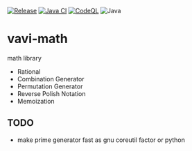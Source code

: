 [![Release](https://jitpack.io/v/umjammer/vavi-math.svg)](https://jitpack.io/#umjammer/vavi-math)
[![Java CI](https://github.com/umjammer/vavi-math/actions/workflows/maven.yml/badge.svg)](https://github.com/umjammer/vavi-math/actions/workflows/maven.yml)
[![CodeQL](https://github.com/umjammer/vavi-math/actions/workflows/codeql-analysis.yml/badge.svg)](https://github.com/umjammer/vavi-math/actions/workflows/codeql-analysis.yml)
![Java](https://img.shields.io/badge/Java-8-b07219)

# vavi-math

math library

  * Rational
  * Combination Generator
  * Permutation Generator
  * Reverse Polish Notation
  * Memoization

## TODO

  * make prime generator fast as gnu coreutil factor or python